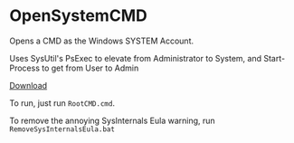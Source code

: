 # OpenSystemCMD
Opens a CMD as the Windows SYSTEM Account.

Uses SysUtil's PsExec to elevate from Administrator to System, and Start-Process to get from User to Admin

[Download](https://github.com/YieldingExploiter/OpenSystemCMD/archive/refs/heads/main.zip)

To run, just run `RootCMD.cmd`.

To remove the annoying SysInternals Eula warning, run `RemoveSysInternalsEula.bat`